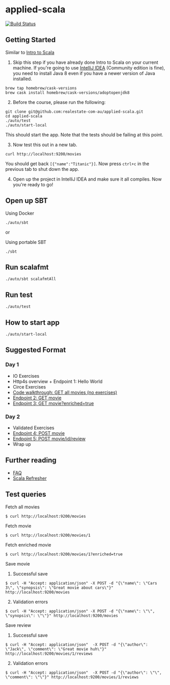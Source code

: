 # applied-scala

[![Build Status](https://travis-ci.org/realestate-com-au/applied-scala.svg?branch=master)](https://travis-ci.org/github/realestate-com-au/applied-scala)

## Getting Started

Similar to [Intro to Scala](https://github.com/wjlow/intro-to-scala#pre-requisites)

1. Skip this step if you have already done Intro to Scala on your current machine. If you're going to use [IntelliJ IDEA](https://www.jetbrains.com/idea/download/) (Community edition is fine), you need to install Java 8 even if you have a newer version of Java installed.

```
brew tap homebrew/cask-versions
brew cask install homebrew/cask-versions/adoptopenjdk8
```

2. Before the course, please run the following:

```
git clone git@github.com:realestate-com-au/applied-scala.git
cd applied-scala
./auto/test
./auto/start-local
```

This should start the app. Note that the tests should be failing at this point.

3. Now test this out in a new tab.

```
curl http://localhost:9200/movies
```

You should get back `[{"name":"Titanic"}]`. Now press `ctrl+c` in the previous tab to shut down the app.

4. Open up the project in IntelliJ IDEA and make sure it all compiles. Now you're ready to go!

## Open up SBT

Using Docker
```
./auto/sbt
```

or

Using portable SBT
```
./sbt
```

## Run scalafmt

```
./auto/sbt scalafmtAll
```

## Run test

```
./auto/test
```

## How to start app

```
./auto/start-local
```

## Suggested Format

### Day 1

- IO Exercises
- Http4s overview + Endpoint 1: Hello World
- Circe Exercises
- [Code walkthrough: GET all movies (no exercises)](./src/main/scala/com/reagroup/appliedscala/urls/fetchallmovies/README.md) 
- [Endpoint 2: GET movie](./src/main/scala/com/reagroup/appliedscala/urls/fetchmovie/README.md)
- [Endpoint 3: GET movie?enriched=true](./src/main/scala/com/reagroup/appliedscala/urls/fetchenrichedmovie/README.md)

### Day 2

- Validated Exercises
- [Endpoint 4: POST movie](./src/main/scala/com/reagroup/appliedscala/urls/savemovie/README.md)
- [Endpoint 5: POST movie/id/review](./src/main/scala/com/reagroup/appliedscala/urls/savereview/README.md)
- Wrap up

## Further reading

- [FAQ](docs/faq.md)
- [Scala Refresher](docs/refresher.md)

## Test queries

Fetch all movies
```
$ curl http://localhost:9200/movies
```

Fetch movie
```
$ curl http://localhost:9200/movies/1
```

Fetch enriched movie

```
$ curl http://localhost:9200/movies/1?enriched=true
```

Save movie

1. Successful save
```
$ curl -H "Accept: application/json" -X POST -d "{\"name\": \"Cars 3\", \"synopsis\": \"Great movie about cars\"}" http://localhost:9200/movies
```

2. Validation errors
```
$ curl -H "Accept: application/json" -X POST -d "{\"name\": \"\", \"synopsis\": \"\"}" http://localhost:9200/movies
```

Save review

1. Successful save
```
$ curl -H "Accept: application/json"  -X POST -d "{\"author\": \"Jack\", \"comment\": \"Great movie huh\"}" http://localhost:9200/movies/1/reviews
```

2. Validation errors

```
$ curl -H "Accept: application/json"  -X POST -d "{\"author\": \"\", \"comment\": \"\"}" http://localhost:9200/movies/1/reviews
```
